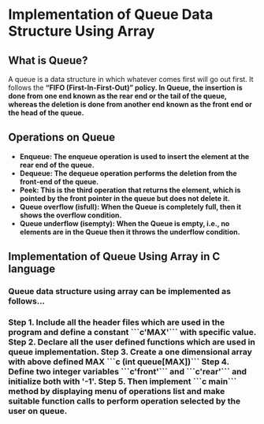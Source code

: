 # Implementation of Queue Data Structure Using Array

## What is Queue?
  A queue is a data structure in which whatever comes first will go out first. It follows the <b>“FIFO (First-In-First-Out)”<b> policy. In Queue, the insertion is done from one end known as the rear end or the tail of the queue, whereas the deletion is done from another end known as the front end or the head of the queue. 

## Operations on Queue
  - Enqueue: The enqueue operation is used to insert the element at the rear end of the  queue.
  - Dequeue: The dequeue operation performs the deletion from the front-end of the queue. 
  - Peek: This is the third operation that returns the element, which is pointed by the front pointer in the queue    but does not delete it.
  - Queue overflow  (isfull):  When the Queue is completely full, then it shows the overflow condition.
  - Queue underflow (isempty): When the Queue is empty, i.e., no elements are in the Queue then it throws the underflow condition.
  
## Implementation of Queue Using Array in C language

<h3>Queue data structure using array can be implemented as follows...<h3>
Step 1. Include all the header files which are used in the program and define a constant ```c'MAX'``` with specific value.
Step 2. Declare all the user defined functions which are used in queue implementation.
Step 3. Create a one dimensional array with above defined MAX ```c (int queue[MAX])```
Step 4. Define two integer variables ```c'front'``` and ```c'rear'``` and initialize both with '-1'. 
Step 5. Then implement ```c main``` method by displaying menu of operations list and make suitable function calls to perform operation selected by the user on queue.
